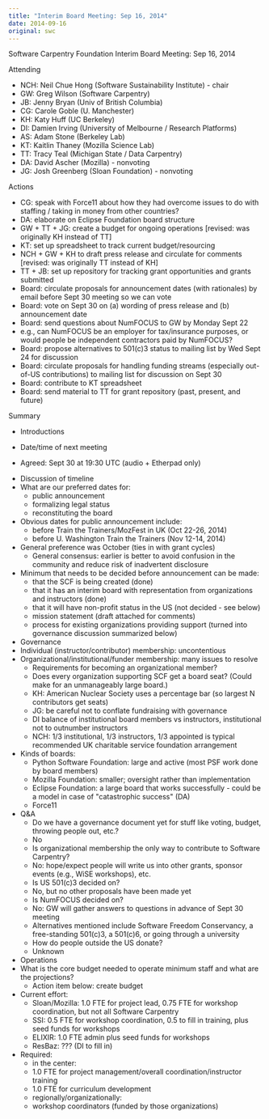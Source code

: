 ```yaml
---
title: "Interim Board Meeting: Sep 16, 2014"
date: 2014-09-16
original: swc
---
```

<p>Software Carpentry Foundation Interim Board Meeting: Sep 16, 2014</p>
<p>Attending</p>
<ul>
<li>NCH: Neil Chue Hong (Software Sustainability Institute) - chair</li>
<li>GW: Greg Wilson (Software Carpentry)</li>
<li>JB: Jenny Bryan (Univ of British Columbia)</li>
<li>CG: Carole Goble (U. Manchester)</li>
<li>KH: Katy Huff (UC Berkeley)</li>
<li>DI: Damien Irving (University of Melbourne / Research Platforms)</li>
<li>AS: Adam Stone (Berkeley Lab)</li>
<li>KT: Kaitlin Thaney (Mozilla Science Lab)</li>
<li>TT: Tracy Teal (Michigan State / Data Carpentry)</li>
<li>DA: David Ascher (Mozilla) - nonvoting</li>
<li>JG: Josh Greenberg (Sloan Foundation) - nonvoting</li>
</ul>
<p>Actions</p>
<ul>
<li>CG: speak with Force11 about how they had overcome issues to do with staffing / taking in money from other countries?</li>
<li>DA: elaborate on Eclipse Foundation board structure</li>
<li>GW + TT + JG: create a budget for ongoing operations [revised: was originally KH instead of TT]</li>
<li>KT: set up spreadsheet to track current budget/resourcing</li>
<li>NCH + GW + KH to draft press release and circulate for comments [revised: was originally TT instead of KH]</li>
<li>TT + JB: set up repository for tracking grant opportunities and grants submitted</li>
<li>Board: circulate proposals for announcement dates (with rationales) by email before Sept 30 meeting so we can vote</li>
<li>Board: vote on Sept 30 on (a) wording of press release and (b) announcement date</li>
<li>Board: send questions about NumFOCUS to GW by Monday Sept 22</li>
<li>e.g., can NumFOCUS be an employer for tax/insurance purposes, or would people be independent contractors paid by NumFOCUS?</li>
<li>Board: propose alternatives to 501(c)3 status to mailing list by Wed Sept 24 for discussion</li>
<li>Board: circulate proposals for handling funding streams (especially out-of-US contributions) to mailing list for discussion on Sept 30</li>
<li>Board: contribute to KT spreadsheet</li>
<li>Board: send material to TT for grant repository (past, present, and future)</li>
</ul>
<p>Summary</p>
<ul>
<li><p>Introductions</p></li>
<li>Date/time of next meeting</li>
<li><p>Agreed: Sept 30 at 19:30 UTC (audio + Etherpad only)</p></li>
<li>Discussion of timeline</li>
<li>What are our preferred dates for:
<ul>
<li>public announcement</li>
<li>formalizing legal status</li>
<li>reconstituting the board</li>
</ul></li>
<li>Obvious dates for public announcement include:
<ul>
<li>before Train the Trainers/MozFest in UK (Oct 22-26, 2014)</li>
<li>before U. Washington Train the Trainers (Nov 12-14, 2014)</li>
</ul></li>
<li>General preference was October (ties in with grant cycles)
<ul>
<li>General consensus: earlier is better to avoid confusion in the community and reduce risk of inadvertent disclosure</li>
</ul></li>
<li>Minimum that needs to be decided before announcement can be made:
<ul>
<li>that the SCF is being created (done)</li>
<li>that it has an interim board with representation from organizations and instructors (done)</li>
<li>that it will have non-profit status in the US (not decided - see below)</li>
<li>mission statement (draft attached for comments)</li>
<li>process for existing organizations providing support (turned into governance discussion summarized below)</li>
</ul></li>
<li>Governance</li>
<li>Individual (instructor/contributor) membership: uncontentious</li>
<li>Organizational/institutional/funder membership: many issues to resolve
<ul>
<li>Requirements for becoming an organizational member?</li>
<li>Does every organization supporting SCF get a board seat? (Could make for an unmanageably large board.)</li>
<li>KH: American Nuclear Society uses a percentage bar (so largest N contributors get seats)</li>
<li>JG: be careful not to conflate fundraising with governance</li>
<li>DI balance of institutional board members vs instructors, institutional not to outnumber instructors</li>
<li>NCH: 1/3 institutional, 1/3 instructors, 1/3 appointed is typical recommended UK charitable service foundation arrangement</li>
</ul></li>
<li>Kinds of boards:
<ul>
<li>Python Software Foundation: large and active (most PSF work done by board members)</li>
<li>Mozilla Foundation: smaller; oversight rather than implementation</li>
<li>Eclipse Foundation: a large board that works successfully - could be a model in case of "catastrophic success" (DA)</li>
<li>Force11</li>
</ul></li>
<li>Q&amp;A
<ul>
<li>Do we have a governance document yet for stuff like voting, budget, throwing people out, etc.?</li>
<li>No</li>
<li>Is organizational membership the only way to contribute to Software Carpentry?</li>
<li>No: hope/expect people will write us into other grants, sponsor events (e.g., WiSE workshops), etc.</li>
<li>Is US 501(c)3 decided on?</li>
<li>No, but no other proposals have been made yet</li>
<li>Is NumFOCUS decided on?</li>
<li>No: GW will gather answers to questions in advance of Sept 30 meeting</li>
<li>Alternatives mentioned include Software Freedom Conservancy, a free-standing 501(c)3, a 501(c)6, or going through a university</li>
<li>How do people outside the US donate?</li>
<li>Unknown</li>
</ul></li>
<li>Operations</li>
<li>What is the core budget needed to operate minimum staff and what are the projections?
<ul>
<li>Action item below: create budget</li>
</ul></li>
<li>Current effort:
<ul>
<li>Sloan/Mozilla: 1.0 FTE for project lead, 0.75 FTE for workshop coordination, but not all Software Carpentry</li>
<li>SSI: 0.5 FTE for workshop coordination, 0.5 to fill in training, plus seed funds for workshops</li>
<li>ELIXIR: 1.0 FTE admin plus seed funds for workshops</li>
<li>ResBaz: ??? (DI to fill in)</li>
</ul></li>
<li>Required:
<ul>
<li>in the center:</li>
<li>1.0 FTE for project management/overall coordination/instructor training</li>
<li>1.0 FTE for curriculum development</li>
<li>regionally/organizationally:</li>
<li>workshop coordinators (funded by those organizations)</li>
</ul></li>
</ul>
